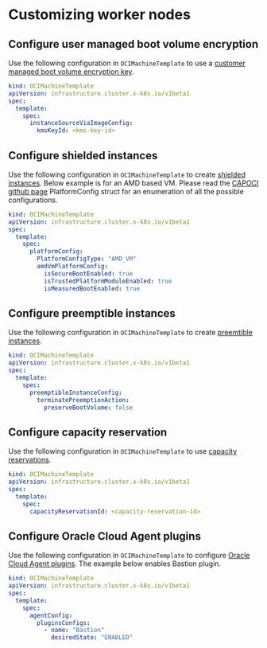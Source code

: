 # Customizing worker nodes
## Configure user managed boot volume encryption
Use the following configuration in `OCIMachineTemplate` to use a [customer
managed boot volume encryption key][customer_managed_keys].
```yaml
kind: OCIMachineTemplate
apiVersion: infrastructure.cluster.x-k8s.io/v1beta1
spec:
  template:
    spec:
      instanceSourceViaImageConfig:
        kmsKeyId: <kms-key-id>
```

## Configure shielded instances
Use the following configuration in `OCIMachineTemplate` to create [shielded instances][shielded_instances].
Below example is for an AMD based VM. Please read the [CAPOCI github page][github_capoci_types] PlatformConfig struct
for an enumeration of all the possible configurations.

```yaml
kind: OCIMachineTemplate
apiVersion: infrastructure.cluster.x-k8s.io/v1beta1
spec:
  template:
    spec:
      platformConfig:
        PlatformConfigType: "AMD_VM"
        amdVmPlatformConfig:
          isSecureBootEnabled: true
          isTrustedPlatformModuleEnabled: true
          isMeasuredBootEnabled: true
```

## Configure preemptible instances
Use the following configuration in `OCIMachineTemplate` to create [preemtible instances][preemptible_instances].

```yaml
kind: OCIMachineTemplate
apiVersion: infrastructure.cluster.x-k8s.io/v1beta1
spec:
  template:
    spec:
      preemptibleInstanceConfig:
        terminatePreemptionAction:
          preserveBootVolume: false
```

## Configure capacity reservation
Use the following configuration in `OCIMachineTemplate` to use [capacity reservations][capacity_reservations].

```yaml
kind: OCIMachineTemplate
apiVersion: infrastructure.cluster.x-k8s.io/v1beta1
spec:
  template:
    spec:
      capacityReservationId: <capacity-reservation-id>
```

## Configure Oracle Cloud Agent plugins
Use the following configuration in `OCIMachineTemplate` to configure [Oracle Cloud Agent plugins][cloud_agent_plugins].
The example below enables Bastion plugin.

```yaml
kind: OCIMachineTemplate
apiVersion: infrastructure.cluster.x-k8s.io/v1beta1
spec:
  template:
    spec:
      agentConfig:
        pluginsConfigs:
          - name: "Bastion"
            desiredState: "ENABLED"
```

[customer_managed_keys]: https://docs.oracle.com/en-us/iaas/Content/KeyManagement/Tasks/assigningkeys.htm
[shielded_instances]: https://docs.oracle.com/en-us/iaas/Content/Compute/References/shielded-instances.htm
[preemptible_instances]: https://docs.oracle.com/en-us/iaas/Content/Compute/Concepts/preemptible.htm#howitworks__using
[cloud_agent_plugins]: https://docs.oracle.com/en-us/iaas/Content/Compute/Tasks/manage-plugins.htm
[github_capoci_types]: https://github.com/oracle/cluster-api-provider-oci/blob/main/api/v1beta1/types.go
[capacity_reservations]: https://docs.oracle.com/en-us/iaas/Content/Compute/Tasks/reserve-capacity.htm